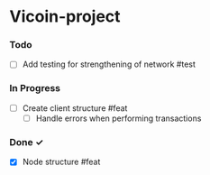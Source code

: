 # Vicoin-project

### Todo

- [ ] Add testing for strengthening of network #test  

### In Progress

- [ ] Create client structure #feat
    - [ ] Handle errors when performing transactions

### Done ✓

- [x] Node structure #feat